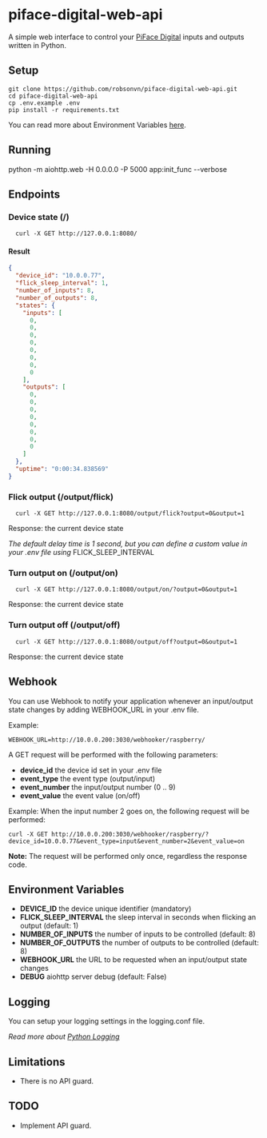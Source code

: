 # piface-digital-web-api

A simple web interface to control your [PiFace Digital](http://www.piface.org.uk/products/piface_digital/) inputs and outputs written in Python.

## Setup
```
git clone https://github.com/robsonvn/piface-digital-web-api.git
cd piface-digital-web-api
cp .env.example .env
pip install -r requirements.txt
```
You can read more about Environment Variables [here](#environment-variables).
## Running

python -m aiohttp.web -H 0.0.0.0 -P 5000 app:init_func --verbose

## Endpoints

### Device state (/)

```
  curl -X GET http://127.0.0.1:8080/
```
#### Result
```json
{
  "device_id": "10.0.0.77",
  "flick_sleep_interval": 1,
  "number_of_inputs": 8,
  "number_of_outputs": 8,
  "states": {
    "inputs": [
      0,
      0,
      0,
      0,
      0,
      0,
      0,
      0
    ],
    "outputs": [
      0,
      0,
      0,
      0,
      0,
      0,
      0,
      0
    ]
  },
  "uptime": "0:00:34.838569"
}
```

### Flick output (/output/flick)
```
  curl -X GET http://127.0.0.1:8080/output/flick?output=0&output=1
```

Response: the current device state

*The default delay time is 1 second, but you can define a custom value in your .env file using* FLICK_SLEEP_INTERVAL

### Turn output on (/output/on)
```
  curl -X GET http://127.0.0.1:8080/output/on/?output=0&output=1
```

Response: the current device state

### Turn output off (/output/off)
```
  curl -X GET http://127.0.0.1:8080/output/off?output=0&output=1
```

Response: the current device state

## Webhook

You can use Webhook to notify your application whenever an input/output state changes by adding WEBHOOK_URL in your .env file.


Example:
```
WEBHOOK_URL=http://10.0.0.200:3030/webhooker/raspberry/
```

A GET request will be performed with the following parameters:

* **device_id** the device id set in your .env file
* **event_type** the event type (output/input)
* **event_number** the input/output number (0 .. 9)
* **event_value** the event value (on/off)

Example:
When the input number 2 goes on, the following request will be performed:
```
curl -X GET http://10.0.0.200:3030/webhooker/raspberry/?device_id=10.0.0.77&event_type=input&event_number=2&event_value=on
```

**Note:** The request will be performed only once, regardless the response code.

## Environment Variables

* **DEVICE_ID** the device unique identifier (mandatory)
* **FLICK_SLEEP_INTERVAL** the sleep interval in seconds when flicking an output (default: 1)
* **NUMBER_OF_INPUTS** the number of inputs to be controlled (default: 8)
* **NUMBER_OF_OUTPUTS** the number of outputs to be controlled (default: 8)
* **WEBHOOK_URL** the URL to be requested when an input/output state changes
* **DEBUG** aiohttp server debug (default: False)

## Logging

You can setup your logging settings in the logging.conf file.

*Read more about [Python Logging](https://docs.python.org/3/howto/logging.html)*

## Limitations

* There is no API guard.

## TODO

* Implement API guard.
